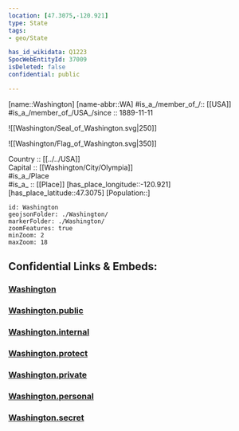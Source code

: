 ```yaml
---
location: [47.3075,-120.921] 
type: State
tags:
- geo/State

has_id_wikidata: Q1223 
SpocWebEntityId: 37009
isDeleted: false
confidential: public

---
```

[name::Washington] 
[name-abbr::WA] 
#is_a_/member_of_/:: [[USA]]
#is_a_/member_of_/USA_/since :: 1889-11-11 


![[Washington/Seal_of_Washington.svg|250]] 

![[Washington/Flag_of_Washington.svg|350]] 


Country :: [[../../USA]]  
Capital :: [[Washington/City/Olympia]]  
#is_a_/Place  
#is_a_ :: [[Place]] 
[has_place_longitude::-120.921] 
[has_place_latitude::47.3075] 
[Population::] 



```leaflet
id: Washington
geojsonFolder: ./Washington/
markerFolder: ./Washington/
zoomFeatures: true 
minZoom: 2 
maxZoom: 18
```


## Confidential Links & Embeds: 

### [Washington](/_Standards/Earth/Continent/America~North/USA/USA~Pacific/Washington.md) 

### [Washington.public](/_public/Earth/Continent/America~North/USA/USA~Pacific/Washington.public.md) 

### [Washington.internal](/_internal/Earth/Continent/America~North/USA/USA~Pacific/Washington.internal.md) 

### [Washington.protect](/_protect/Earth/Continent/America~North/USA/USA~Pacific/Washington.protect.md) 

### [Washington.private](/_private/Earth/Continent/America~North/USA/USA~Pacific/Washington.private.md) 

### [Washington.personal](/_personal/Earth/Continent/America~North/USA/USA~Pacific/Washington.personal.md) 

### [Washington.secret](/_secret/Earth/Continent/America~North/USA/USA~Pacific/Washington.secret.md)


